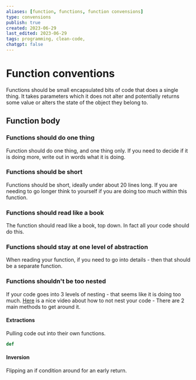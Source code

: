 ```yaml
---
aliases: [function, functions, function convensions]
type: convensions
publish: true
created: 2023-06-29
last_edited: 2023-06-29
tags: programming, clean-code, 
chatgpt: false
---
```

# Function conventions

Functions should be small encapsulated bits of code that does a single thing. It takes parameters which it does not alter and potentially returns some value or alters the state of the object they belong to.

## Function body

### Functions should do one thing

Function should do one thing, and one thing only. If you need to decide if it is doing more, write out in words what it is doing. 

### Functions should be short

Functions should be short, ideally under about 20 lines long. If you are needing to go longer think to yourself if you are doing too much within this function. 

### Functions should read like a book

The function should read like a book, top down. In fact all your code should do this. 

### Functions should stay at one level of abstraction

When reading your function, if you need to go into details - then that should be a separate function.

### Functions shouldn't be too nested

If your code goes into 3 levels of nesting - that seems like it is doing too much. [Here](https://www.youtube.com/watch?v=CFRhGnuXG-4&ab_channel=CodeAesthetic) is a nice video about how to not nest your code - There are 2 main methods to get around it. 

#### Extractions
Pulling code out into their own functions.

```python
def  
```

#### Inversion
Flipping an if condition around for an early return.